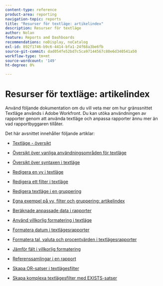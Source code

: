 ```yaml
---
content-type: reference
product-area: reporting
navigation-topic: reports
title: "Resurser för textläge: artikelindex"
description: Resurser för textläge
author: Nolan
feature: Reports and Dashboards
recommendations: noDisplay, noCatalog
exl-id: 892f1746-b9c6-4414-bfa1-24f68a3be6fb
source-git-commit: dad054fe52bd7c5ca97144567c80e6d340541a50
workflow-type: tm+mt
source-wordcount: '149'
ht-degree: 0%

---
```


# Resurser för textläge: artikelindex

<!-- Audited: 12/2023 -->

<!--
<p data-mc-conditions="QuicksilverOrClassic.Draft mode">(NOTE: Alina: This is the section article with links to all other articles in this section)</p>
-->

Använd följande dokumentation om du vill veta mer om hur gränssnittet Textläge används i Adobe Workfront. Du kan utöka användningen av rapporter genom att använda textläge och anpassa rapporter ännu mer än vad rapportbyggaren tillåter.

Det här avsnittet innehåller följande artiklar:

* [Textläge - översikt](../../../reports-and-dashboards/reports/text-mode/understand-text-mode.md)
* [Översikt över vanliga användningsområden för textläge](../../../reports-and-dashboards/reports/text-mode/understand-common-uses-text-mode.md)
* [Översikt över syntaxen i textläge](../../../reports-and-dashboards/reports/text-mode/text-mode-syntax-overview.md)
* [Redigera en vy i textläge](../../../reports-and-dashboards/reports/text-mode/edit-text-mode-in-view.md)
* [Redigera ett filter i textläge](../../../reports-and-dashboards/reports/text-mode/edit-text-mode-in-filter.md)
* [Redigera textläge i en gruppering](../../../reports-and-dashboards/reports/text-mode/edit-text-mode-in-grouping.md)
* [Egna exempel på vy, filter och gruppering: artikelindex](../../../reports-and-dashboards/reports/custom-view-filter-grouping-samples/custom-view-filter-grouping-samples.md)

  <!--
  <MadCap:conditionalText data-mc-conditions="QuicksilverOrClassic.Draft mode">
  (NOTE: this is linked here although from another section)
  </MadCap:conditionalText>
  -->

* [Beräknade anpassade data i rapporter](../../../reports-and-dashboards/reports/calc-cstm-data-reports/calculated-custom-data-reports.md)

  <!--
  <MadCap:conditionalText data-mc-conditions="QuicksilverOrClassic.Draft mode">
  (NOTE: this is linked here although from another section)
  </MadCap:conditionalText>
  -->

* [Använd villkorlig formatering i textläge](../../../reports-and-dashboards/reports/text-mode/use-conditional-formatting-text-mode.md)
* [Formatera datum i textlägesrapporter](../../../reports-and-dashboards/reports/text-mode/format-dates-in-text-mode-reports.md)
* [Formatera tal, valuta och procentvärden i textlägesrapporter](../../../reports-and-dashboards/reports/text-mode/format-numbers-in-text-mode-reports.md)
* [Jämför fält i villkorlig formatering](../../../reports-and-dashboards/reports/text-mode/compare-fields-conditional-formatting.md)
* [Referenssamlingar i en rapport](../../../reports-and-dashboards/reports/text-mode/reference-collections-report.md)
* [Skapa OR-satser i textlägesfilter](../../../reports-and-dashboards/reports/text-mode/create-or-statements-in-filters-text-mode.md)
* [Skapa komplexa textlägesfilter med EXISTS-satser](../../../reports-and-dashboards/reports/text-mode/create-complex-text-mode-filters-using-exists-statements.md)
  <!--outdated link: * [Basic Report Creation Program for the new Workfront experience](https://one.workfront.com/s/basic-report-creation-program)-->
